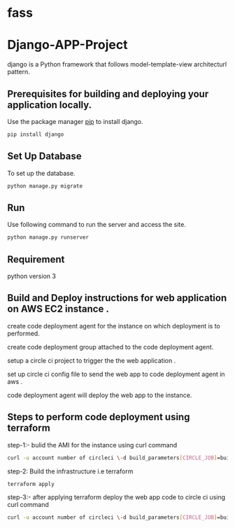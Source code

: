 # fass

# Django-APP-Project

django is a Python framework that follows model-template-view architecturl pattern.

## Prerequisites for building and deploying your application locally.

Use the package manager [pip](https://pip.pypa.io/en/stable/) to install django.

```bash
pip install django

```

## Set Up Database

To set up the database.

```bash
python manage.py migrate
```

## Run
Use following command to run the server and access the site.
```bash
python manage.py runserver
```

## Requirement

python version 3

## Build and Deploy instructions for web application on AWS EC2 instance .
create code deployment agent for the instance on which deployment is to performed.

create code deployment group attached to the code deployment agent.

setup a circle ci project to trigger the the web application .

set up circle ci config file to send the web app to code deployment agent in aws .

code deployment agent will deploy the web app to the instance.

## Steps to perform code deployment using terraform

step-1:- bulid the AMI for the instance using curl command
```bash
curl -u account number of circleci \-d build_parameters[CIRCLE_JOB]=build \link of the git AMI repository 
```

step-2: Build the infrastructure i.e terraform 
```bash
terraform apply
```

step-3:- after applying terraform deploy the web app code to circle ci using curl command
```bash
curl -u account number of circleci \-d build_parameters[CIRCLE_JOB]=build \link of the git Web-app repository
```